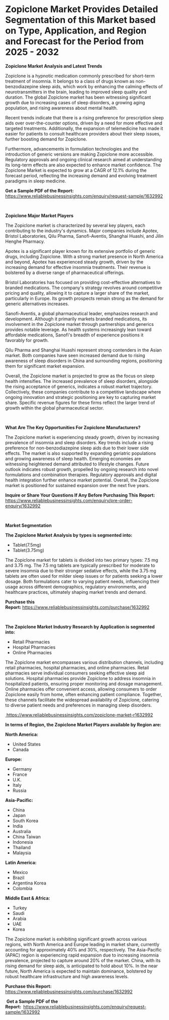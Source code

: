 <p><h1>Zopiclone Market Provides Detailed Segmentation of this Market based on Type, Application, and Region and Forecast for the Period from 2025 - 2032</h1></p><p><strong>Zopiclone Market Analysis and Latest Trends</strong></p>
<p><p>Zopiclone is a hypnotic medication commonly prescribed for short-term treatment of insomnia. It belongs to a class of drugs known as non-benzodiazepine sleep aids, which work by enhancing the calming effects of neurotransmitters in the brain, leading to improved sleep quality and duration. The global Zopiclone market has been witnessing significant growth due to increasing cases of sleep disorders, a growing aging population, and rising awareness about mental health. </p><p>Recent trends indicate that there is a rising preference for prescription sleep aids over over-the-counter options, driven by a need for more effective and targeted treatments. Additionally, the expansion of telemedicine has made it easier for patients to consult healthcare providers about their sleep issues, further boosting demand for Zopiclone. </p><p>Furthermore, advancements in formulation technologies and the introduction of generic versions are making Zopiclone more accessible. Regulatory approvals and ongoing clinical research aimed at understanding its long-term effects are also expected to enhance market confidence. The Zopiclone Market is expected to grow at a CAGR of 12.1% during the forecast period, reflecting the increasing demand and evolving treatment paradigms in sleep medicine.</p></p>
<p><strong>Get a Sample PDF of the Report:&nbsp;</strong> <a href="https://www.reliablebusinessinsights.com/enquiry/request-sample/1632992?utm_campaign=3524&utm_medium=2&utm_source=Github&utm_content=ia&utm_term=19042025&utm_id=zopiclone">https://www.reliablebusinessinsights.com/enquiry/request-sample/1632992</a></p>
<p>&nbsp;</p>
<p><strong>Zopiclone Major Market Players</strong></p>
<p><p>The Zopiclone market is characterized by several key players, each contributing to the industry's dynamics. Major companies include Apotex, Bristol Laboratories, Qilu Pharma, Sanofi-Aventis, Shanghai Huashi, and Jilin Henghe Pharmacy. </p><p>Apotex is a significant player known for its extensive portfolio of generic drugs, including Zopiclone. With a strong market presence in North America and beyond, Apotex has experienced steady growth, driven by the increasing demand for effective insomnia treatments. Their revenue is bolstered by a diverse range of pharmaceutical offerings.</p><p>Bristol Laboratories has focused on providing cost-effective alternatives to branded medications. The company's strategy revolves around competitive pricing and quality, allowing it to capture a larger share of the market, particularly in Europe. Its growth prospects remain strong as the demand for generic alternatives increases.</p><p>Sanofi-Aventis, a global pharmaceutical leader, emphasizes research and development. Although it primarily markets branded medications, its involvement in the Zopiclone market through partnerships and generics provides notable leverage. As health systems increasingly lean toward affordable medications, Sanofi's breadth of experience positions it favorably for growth.</p><p>Qilu Pharma and Shanghai Huashi represent strong contenders in the Asian market. Both companies have seen increased demand due to rising awareness of sleep disorders in China and surrounding regions, positioning them for significant market expansion.</p><p>Overall, the Zopiclone market is projected to grow as the focus on sleep health intensifies. The increased prevalence of sleep disorders, alongside the rising acceptance of generics, indicates a robust market trajectory. Collectively, these companies contribute to a competitive landscape where ongoing innovation and strategic positioning are key to capturing market share. Specific revenue figures for these firms reflect the larger trend of growth within the global pharmaceutical sector.</p></p>
<p>&nbsp;</p>
<p><strong>What Are The Key Opportunities For Zopiclone Manufacturers?</strong></p>
<p><p>The Zopiclone market is experiencing steady growth, driven by increasing prevalence of insomnia and sleep disorders. Key trends include a rising preference for non-benzodiazepine sleep aids due to their lower side effects. The market is also supported by expanding geriatric populations and growing awareness of sleep health. Emerging economies are witnessing heightened demand attributed to lifestyle changes. Future outlook indicates robust growth, propelled by ongoing research into novel formulations and combination therapies. Regulatory approvals and digital health integration further enhance market potential. Overall, the Zopiclone market is positioned for sustained expansion over the next five years.</p></p>
<p><strong>Inquire or Share Your Questions If Any Before Purchasing This Report:</strong> <a href="https://www.reliablebusinessinsights.com/enquiry/pre-order-enquiry/1632992?utm_campaign=3524&utm_medium=2&utm_source=Github&utm_content=ia&utm_term=19042025&utm_id=zopiclone">https://www.reliablebusinessinsights.com/enquiry/pre-order-enquiry/1632992</a></p>
<p>&nbsp;</p>
<p><strong>Market Segmentation</strong></p>
<p><strong>The Zopiclone Market Analysis by types is segmented into:</strong></p>
<p><ul><li>Tablet(7.5mg)</li><li>Tablet(3.75mg)</li></ul></p>
<p><p>The Zopiclone market for tablets is divided into two primary types: 7.5 mg and 3.75 mg. The 7.5 mg tablets are typically prescribed for moderate to severe insomnia due to their stronger sedative effects, while the 3.75 mg tablets are often used for milder sleep issues or for patients seeking a lower dosage. Both formulations cater to varying patient needs, influencing their usage across different demographics, regulatory environments, and healthcare practices, ultimately shaping market trends and demand.</p></p>
<p><strong>Purchase this Report:&nbsp;</strong><a href="https://www.reliablebusinessinsights.com/purchase/1632992?utm_campaign=3524&utm_medium=2&utm_source=Github&utm_content=ia&utm_term=19042025&utm_id=zopiclone">https://www.reliablebusinessinsights.com/purchase/1632992</a></p>
<p>&nbsp;</p>
<p><strong>The Zopiclone Market Industry Research by Application is segmented into:</strong></p>
<p><ul><li>Retail Pharmacies</li><li>Hospital Pharmacies</li><li>Online Pharmacies</li></ul></p>
<p><p>The Zopiclone market encompasses various distribution channels, including retail pharmacies, hospital pharmacies, and online pharmacies. Retail pharmacies serve individual consumers seeking effective sleep aid solutions. Hospital pharmacies provide Zopiclone to address insomnia in hospitalized patients, ensuring proper monitoring and dosage management. Online pharmacies offer convenient access, allowing consumers to order Zopiclone easily from home, often enhancing patient compliance. Together, these channels facilitate the widespread availability of Zopiclone, catering to diverse patient needs and preferences in managing sleep disorders.</p></p>
<p><a href="https://www.reliablebusinessinsights.com/zopiclone-market-r1632992?utm_campaign=3524&utm_medium=2&utm_source=Github&utm_content=ia&utm_term=19042025&utm_id=zopiclone">&nbsp;https://www.reliablebusinessinsights.com/zopiclone-market-r1632992</a></p>
<p><strong>In terms of Region, the Zopiclone Market Players available by Region are:</strong></p>
<p>
    <p> <strong> North America: </strong>
        <ul>
            <li>United States</li>
            <li>Canada</li>
        </ul>
        </p> 
    <p> <strong> Europe: </strong>
        <ul>
            <li>Germany</li>
            <li>France</li>
            <li>U.K.</li>
            <li>Italy</li>
            <li>Russia</li>
        </ul>
        </p> 
    <p> <strong> Asia-Pacific: </strong>
        <ul>
            <li>China</li>
            <li>Japan</li>
            <li>South Korea</li>
            <li>India</li>
            <li>Australia</li>
            <li>China Taiwan</li>
            <li>Indonesia</li>
            <li>Thailand</li>
            <li>Malaysia</li>
        </ul>
        </p> 
    <p> <strong> Latin America: </strong>
        <ul>
            <li>Mexico</li>
            <li>Brazil</li>
            <li>Argentina Korea</li>
            <li>Colombia</li>
        </ul>
        </p> 
    <p> <strong> Middle East & Africa: </strong>
        <ul>
            <li>Turkey</li>
            <li>Saudi</li>
            <li>Arabia</li>
            <li>UAE</li>
            <li>Korea</li>
        </ul>
    </p>
    </p>
<p><p>The Zopiclone market is exhibiting significant growth across various regions, with North America and Europe leading in market share, currently accounting for approximately 40% and 30%, respectively. The Asia-Pacific (APAC) region is experiencing rapid expansion due to increasing insomnia prevalence, projected to capture around 20% of the market. China, with its rising demand for sleep aids, is anticipated to hold about 10%. In the near future, North America is expected to maintain dominance, bolstered by robust healthcare infrastructure and high awareness levels.</p></p>
<p><strong>Purchase this Report: </strong><a href="https://www.reliablebusinessinsights.com/purchase/1632992?utm_campaign=3524&utm_medium=2&utm_source=Github&utm_content=ia&utm_term=19042025&utm_id=zopiclone">https://www.reliablebusinessinsights.com/purchase/1632992</a></p>
<p>&nbsp;<strong>Get a Sample PDF of the Report:&nbsp;&nbsp;</strong><a href="https://www.reliablebusinessinsights.com/enquiry/request-sample/1632992?utm_campaign=3524&utm_medium=2&utm_source=Github&utm_content=ia&utm_term=19042025&utm_id=zopiclone">https://www.reliablebusinessinsights.com/enquiry/request-sample/1632992</a></p>
<p><strong></strong></p>
<p><p></p><p></p><p></p></p>